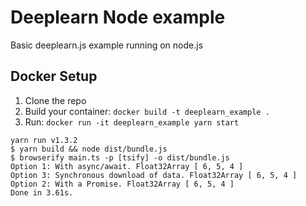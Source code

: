 # Deeplearn Node example

Basic deeplearn.js example running on node.js

## Docker Setup ##

1. Clone the repo
1. Build your container: `docker build -t deeplearn_example .`
1. Run: `docker run -it deeplearn_example yarn start`

```
yarn run v1.3.2
$ yarn build && node dist/bundle.js
$ browserify main.ts -p [tsify] -o dist/bundle.js
Option 1: With async/await. Float32Array [ 6, 5, 4 ]
Option 3: Synchronous download of data. Float32Array [ 6, 5, 4 ]
Option 2: With a Promise. Float32Array [ 6, 5, 4 ]
Done in 3.61s.
```
